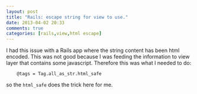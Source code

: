 ```yaml
---
layout: post
title: "Rails: escape string for view to use."
date: 2013-04-02 20:33
comments: true
categories: [rails,view,html escape]
---
```

I had this issue with a Rails app where the string content has been html encoded. This was not good because I was feeding the information to view layer that contains some javascript. Therefore this was what I needed to do:

```
    @tags = Tag.all_as_str.html_safe
```

so the ```html_safe``` does the trick here for me.
